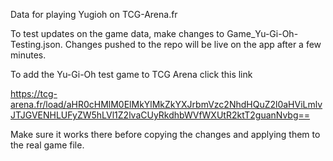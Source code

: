 Data for playing Yugioh on TCG-Arena.fr

To test updates on the game data, make changes to Game_Yu-Gi-Oh-Testing.json.
Changes pushed to the repo will be live on the app after a few minutes.

To add the Yu-Gi-Oh test game to TCG Arena click this link

https://tcg-arena.fr/load/aHR0cHMlM0ElMkYlMkZkYXJrbmVzc2NhdHQuZ2l0aHViLmlvJTJGVENHLUFyZW5hLVl1Z2lvaCUyRkdhbWVfWXUtR2ktT2guanNvbg==

Make sure it works there before copying the changes and applying them to the real game file.

